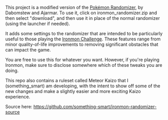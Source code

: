 This project is a modified version of the [Pokémon Randomizer](https://github.com/Ajarmar/universal-Pokemon-randomizer-zx/releases), by Dabomstew and Ajarmar. To use it, click on ironmon_randomizer.zip and then select "download", and then use it in place of the normal randomizer (using the launcher if needed).

It adds some settings to the randomizer that are intended to be particularly useful to those playing the [Ironmon Challenge](ironmon.gg). These features range from minor quality-of-life improvements to removing significant obstacles that can impact the game.

You are free to use this for whatever you want. However, if you're playing Ironmon, make sure to disclose somewhere which of these tweaks you are doing.

This repo also contains a ruleset called Meteor Kaizo that I (something_smart) am developing, with the intent to show off some of the new changes and make a slightly easier and more exciting Kaizo experience.

Source here: https://github.com/something-smart/ironmon-randomizer-source
